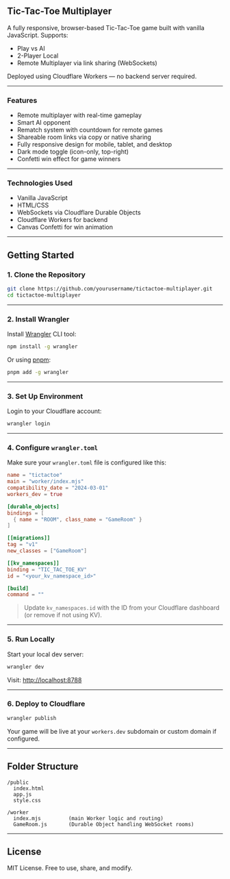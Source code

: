 ## Tic-Tac-Toe Multiplayer

A fully responsive, browser-based Tic-Tac-Toe game built with vanilla JavaScript. Supports:

- Play vs AI
- 2-Player Local
- Remote Multiplayer via link sharing (WebSockets)

Deployed using Cloudflare Workers — no backend server required.

---

### Features

- Remote multiplayer with real-time gameplay
- Smart AI opponent
- Rematch system with countdown for remote games
- Shareable room links via copy or native sharing
- Fully responsive design for mobile, tablet, and desktop
- Dark mode toggle (icon-only, top-right)
- Confetti win effect for game winners

---

### Technologies Used

- Vanilla JavaScript
- HTML/CSS
- WebSockets via Cloudflare Durable Objects
- Cloudflare Workers for backend
- Canvas Confetti for win animation

---

## Getting Started

### 1. Clone the Repository

```bash
git clone https://github.com/yourusername/tictactoe-multiplayer.git
cd tictactoe-multiplayer
```

---

### 2. Install Wrangler

Install [Wrangler](https://developers.cloudflare.com/workers/wrangler/) CLI tool:

```bash
npm install -g wrangler
```

Or using [pnpm](https://pnpm.io/):

```bash
pnpm add -g wrangler
```

---

### 3. Set Up Environment

Login to your Cloudflare account:

```bash
wrangler login
```

---

### 4. Configure `wrangler.toml`

Make sure your `wrangler.toml` file is configured like this:

```toml
name = "tictactoe"
main = "worker/index.mjs"
compatibility_date = "2024-03-01"
workers_dev = true

[durable_objects]
bindings = [
  { name = "ROOM", class_name = "GameRoom" }
]

[[migrations]]
tag = "v1"
new_classes = ["GameRoom"]

[[kv_namespaces]]
binding = "TIC_TAC_TOE_KV"
id = "<your_kv_namespace_id>"

[build]
command = ""
```

> Update `kv_namespaces.id` with the ID from your Cloudflare dashboard (or remove if not using KV).

---

### 5. Run Locally

Start your local dev server:

```bash
wrangler dev
```

Visit: [http://localhost:8788](http://localhost:8788)

---

### 6. Deploy to Cloudflare

```bash
wrangler publish
```

Your game will be live at your `workers.dev` subdomain or custom domain if configured.

---

## Folder Structure

```
/public
  index.html
  app.js
  style.css

/worker
  index.mjs         (main Worker logic and routing)
  GameRoom.js       (Durable Object handling WebSocket rooms)
```

---

## License

MIT License. Free to use, share, and modify.